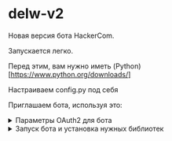 # delw-v2
Новая версия бота HackerCom.


Запускается легко.

Перед этим, вам нужно иметь (Python)[https://www.python.org/downloads/]

Настраиваем config.py под себя

Приглашаем бота, используя это:

<details>
  <summary>Параметры OAuth2 для бота</summary>
  <img alt="Параметры" src="images/oauth2.png"/>
</details>


<details>
  <summary>Запуск бота и установка нужных библиотек</summary>
  ```cmd
  pip install -r requirements.txt
  python bot.py
  ```
</details>
